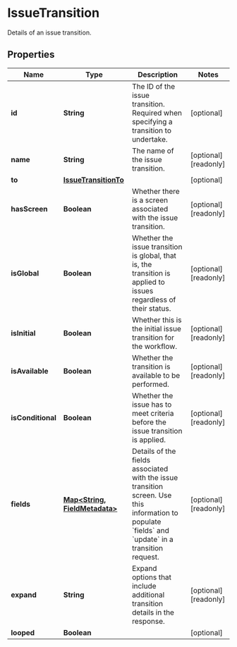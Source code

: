 

# IssueTransition

Details of an issue transition.

## Properties

| Name | Type | Description | Notes |
|------------ | ------------- | ------------- | -------------|
|**id** | **String** | The ID of the issue transition. Required when specifying a transition to undertake. |  [optional] |
|**name** | **String** | The name of the issue transition. |  [optional] [readonly] |
|**to** | [**IssueTransitionTo**](IssueTransitionTo.md) |  |  [optional] |
|**hasScreen** | **Boolean** | Whether there is a screen associated with the issue transition. |  [optional] [readonly] |
|**isGlobal** | **Boolean** | Whether the issue transition is global, that is, the transition is applied to issues regardless of their status. |  [optional] [readonly] |
|**isInitial** | **Boolean** | Whether this is the initial issue transition for the workflow. |  [optional] [readonly] |
|**isAvailable** | **Boolean** | Whether the transition is available to be performed. |  [optional] [readonly] |
|**isConditional** | **Boolean** | Whether the issue has to meet criteria before the issue transition is applied. |  [optional] [readonly] |
|**fields** | [**Map&lt;String, FieldMetadata&gt;**](FieldMetadata.md) | Details of the fields associated with the issue transition screen. Use this information to populate &#x60;fields&#x60; and &#x60;update&#x60; in a transition request. |  [optional] [readonly] |
|**expand** | **String** | Expand options that include additional transition details in the response. |  [optional] [readonly] |
|**looped** | **Boolean** |  |  [optional] |



